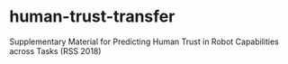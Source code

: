 # human-trust-transfer
Supplementary Material for Predicting Human Trust in Robot Capabilities across Tasks (RSS 2018)
